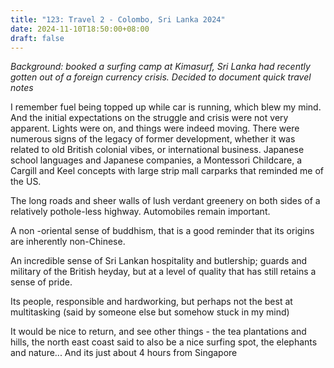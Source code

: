 ```yaml
---
title: "123: Travel 2 - Colombo, Sri Lanka 2024"
date: 2024-11-10T18:50:00+08:00
draft: false
---
```

*Background: booked a surfing camp at Kimasurf, Sri Lanka had recently gotten out of a foreign currency crisis. Decided to document quick travel notes* 

I remember fuel being topped up while car is running, which blew my mind. And the initial expectations on the struggle and crisis were not very apparent. Lights were on, and things were indeed moving.
There were numerous signs of the legacy of former development, whether it was related to old British colonial vibes, or international business. Japanese school languages and Japanese companies, a Montessori Childcare, a Cargill and Keel concepts with large strip mall carparks that reminded me of the US.

The long roads and sheer walls of lush verdant greenery on both sides of a relatively pothole-less highway. Automobiles remain important.

A non -oriental sense of buddhism, that is a good reminder that its origins are inherently non-Chinese. 

An incredible sense of Sri Lankan hospitality and butlership; guards and military of the British heyday, but at a level of quality that has still retains a sense of pride.

Its people, responsible and hardworking, but perhaps not the best at multitasking (said by someone else but somehow stuck in my mind)

It would be nice to return, and see other things - the tea plantations and hills, the north east coast said to also be a nice surfing spot, the elephants and nature...
And its just about 4 hours from Singapore